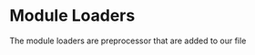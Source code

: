 # Module Loaders
The module loaders are preprocessor that are added to our file
<!--stackedit_data:
eyJoaXN0b3J5IjpbLTEyMDg2OTUzNTksLTIwODg3NDY2MTJdfQ
==
-->